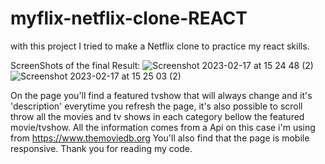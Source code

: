 # myflix-netflix-clone-REACT
with this project I tried to make a Netflix clone to practice my react skills.

ScreenShots of the final Result:
![Screenshot 2023-02-17 at 15 24 48 (2)](https://user-images.githubusercontent.com/115631586/219696632-8ce9376b-9187-49ef-a917-3825ca07e4fb.png)
![Screenshot 2023-02-17 at 15 25 03 (2)](https://user-images.githubusercontent.com/115631586/219696648-b03f6fe1-07b6-48cc-8945-8569614e7583.png)



On the page you'll find a featured tvshow that will always change and it's 'description' everytime you refresh the page, it's also possible to scroll throw all the movies and tv shows in each category bellow the featured movie/tvshow. 
All the information comes from a Api on this case i'm using from https://www.themoviedb.org
You'll also find that the page is mobile responsive.
Thank you for reading my code. 
